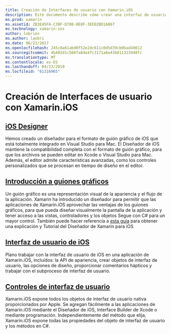 ```yaml
---
title: Creación de Interfaces de usuario con Xamarin.iOS
description: Este documento describe cómo crear una interfaz de usuario en una aplicación de Xamarin.iOS. Proporciona vínculos a guías sobre el Diseñador de iOS, los guiones gráficos, conceptos de la interfaz general de iOS y usuario de iOS, controles de interfaz.
ms.prod: xamarin
ms.assetid: 2B3E45FA-C30F-D708-0E8F-3EE02BD1A867
ms.technology: xamarin-ios
author: lobrien
ms.author: laobri
ms.date: 06/21/2017
ms.openlocfilehash: 245c0a61abd0f52e2dc611c0d5d39cb0bad49012
ms.sourcegitcommit: 4b402d1c508fa84e4fc3171a6e43b811323948fc
ms.translationtype: MT
ms.contentlocale: es-ES
ms.lasthandoff: 04/23/2019
ms.locfileid: "61316965"
---
```

# <a name="building-user-interfaces-with-xamarinios"></a>Creación de Interfaces de usuario con Xamarin.iOS

## <a name="ios-designeriosuser-interfacedesignerindexmd"></a>[iOS Designer](~/ios/user-interface/designer/index.md)

Hemos creado un diseñador para el formato de guión gráfico de iOS que está totalmente integrado en Visual Studio para Mac. El Diseñador de iOS mantiene la compatibilidad completa con el formato de guión gráfico, para que los archivos se pueden editar en Xcode o Visual Studio para Mac. Además, el editor admite características avanzadas, como los controles personalizados que se procesan en tiempo de diseño en el editor.

## <a name="introduction-to-storyboardsiosuser-interfacestoryboardsindexmd"></a>[Introducción a guiones gráficos](~/ios/user-interface/storyboards/index.md)

Un guión gráfico es una representación visual de la apariencia y el flujo de la aplicación. Xamarin ha introducido un diseñador para permitir que las aplicaciones de Xamarin.iOS aprovechar las ventajas de los guiones gráficos, para que pueda diseñar visualmente la pantalla de la aplicación y tener acceso a las vistas, controladores y los objetos Segue con C# para un mayor control. También puede hacer referencia a [esta guía](~/ios/user-interface/designer/introduction.md) para obtener una explicación y Tutorial del Diseñador de Xamarin para iOS

## <a name="user-interface-in-iosiosuser-interfaceios-uiindexmd"></a>[Interfaz de usuario de iOS](~/ios/user-interface/ios-ui/index.md)

Plano trabajar con la interfaz de usuario de iOS en una aplicación de Xamarin.iOS, incluidos: la API de apariencia, crear objetos de interfaz de usuario, las opciones de diseño, proporcionar comentarios hápticos y trabajar con el subproceso de interfaz de usuario.

## <a name="user-interface-controlsiosuser-interfacecontrolsindexmd"></a>[Controles de interfaz de usuario](~/ios/user-interface/controls/index.md)

Xamarin.iOS expone todos los objetos de interfaz de usuario nativa proporcionados por Apple. Se agregan fácilmente a las aplicaciones de Xamarin.iOS mediante el Diseñador de iOS, Interface Builder de Xcode o mediante programación. Independientemente del método que elija, Xamarin.iOS expone todas las propiedades del objeto de interfaz de usuario y los métodos en C#.

